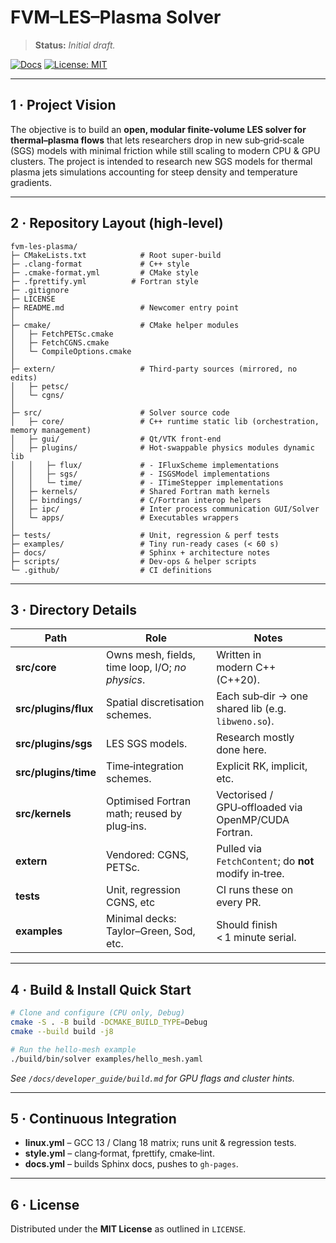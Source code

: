 # FVM–LES–Plasma Solver

> **Status:** _Initial draft._

[![Docs](https://img.shields.io/badge/docs-online-blue)](https://primcfd.github.io/SolverLES/)
[![License: MIT](https://img.shields.io/badge/License-MIT-yellow.svg)](https://opensource.org/licenses/MIT)

---

## 1&nbsp;· Project Vision

The objective is to build an **open, modular finite‑volume LES solver for thermal–plasma flows** that lets researchers drop in new sub‑grid‑scale (SGS) models with minimal friction while still scaling to modern CPU & GPU clusters. The project is intended to research new SGS models for thermal plasma jets simulations accounting for steep density and temperature gradients.

---

## 2&nbsp;· Repository Layout (high‑level)

```text
fvm-les-plasma/
├─ CMakeLists.txt            # Root super‑build
├─ .clang-format             # C++ style
├─ .cmake-format.yml         # CMake style
├─ .fprettify.yml          # Fortran style
├─ .gitignore
├─ LICENSE
├─ README.md                 # Newcomer entry point
│
├─ cmake/                    # CMake helper modules
│   ├─ FetchPETSc.cmake
│   ├─ FetchCGNS.cmake
│   └─ CompileOptions.cmake
│
├─ extern/                   # Third‑party sources (mirrored, no edits)
│   ├─ petsc/
│   └─ cgns/
│
├─ src/                      # Solver source code
│   ├─ core/                 # C++ runtime static lib (orchestration, memory management)
│   ├─ gui/                  # Qt/VTK front‑end
│   ├─ plugins/              # Hot‑swappable physics modules dynamic lib
│   │   ├─ flux/             # ‑ IFluxScheme implementations
│   │   ├─ sgs/              # ‑ ISGSModel implementations
│   │   └─ time/             # ‑ ITimeStepper implementations
│   ├─ kernels/              # Shared Fortran math kernels
│   ├─ bindings/             # C/Fortran interop helpers
│   ├─ ipc/                  # Inter process communication GUI/Solver
│   └─ apps/                 # Executables wrappers
│
├─ tests/                    # Unit, regression & perf tests
├─ examples/                 # Tiny run‑ready cases (< 60 s)
├─ docs/                     # Sphinx + architecture notes
├─ scripts/                  # Dev‑ops & helper scripts
└─ .github/                  # CI definitions
```

---

## 3&nbsp;· Directory Details

| Path | Role | Notes |
|------|------|-------|
| **src/core** | Owns mesh, fields, time loop, I/O; _no physics_. | Written in modern C++ (C++20). |
| **src/plugins/flux** | Spatial discretisation schemes. | Each sub‑dir → one shared lib (e.g. `libweno.so`). |
| **src/plugins/sgs** | LES SGS models. | Research mostly done here. |
| **src/plugins/time** | Time‑integration schemes. | Explicit RK, implicit, etc. |
| **src/kernels** | Optimised Fortran math; reused by plug‑ins. | Vectorised / GPU‑offloaded via OpenMP/CUDA Fortran. |
| **extern** | Vendored: CGNS, PETSc. | Pulled via `FetchContent`; do **not** modify in‑tree. |
| **tests** | Unit, regression CGNS, etc | CI runs these on every PR. |
| **examples** | Minimal decks: Taylor–Green, Sod, etc. | Should finish < 1 minute serial. |

---

## 4&nbsp;· Build & Install Quick Start

```bash
# Clone and configure (CPU only, Debug)
cmake -S . -B build -DCMAKE_BUILD_TYPE=Debug
cmake --build build -j8

# Run the hello‑mesh example
./build/bin/solver examples/hello_mesh.yaml
```

*See `/docs/developer_guide/build.md` for GPU flags and cluster hints.*

---

## 5&nbsp;· Continuous Integration

* **linux.yml** – GCC 13 / Clang 18 matrix; runs unit & regression tests.
* **style.yml** – clang‑format, fprettify, cmake‑lint.
* **docs.yml** – builds Sphinx docs, pushes to `gh-pages`.

---

## 6&nbsp;· License

Distributed under the **MIT License** as outlined in `LICENSE`.


